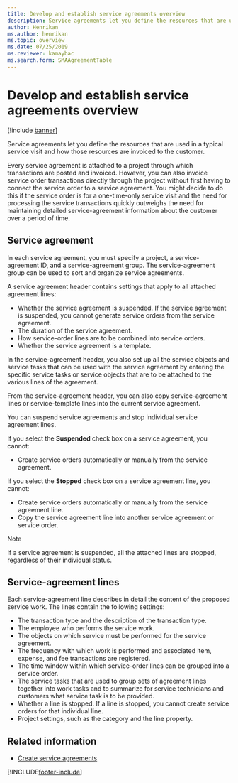 ```yaml
---
title: Develop and establish service agreements overview
description: Service agreements let you define the resources that are used in a typical service visit and how those resources are invoiced to the customer.
author: Henrikan
ms.author: henrikan
ms.topic: overview
ms.date: 07/25/2019
ms.reviewer: kamaybac
ms.search.form: SMAAgreementTable
---
```


# Develop and establish service agreements overview

[!include [banner](../includes/banner.md)]

Service agreements let you define the resources that are used in a typical
service visit and how those resources are invoiced to the customer.

Every service agreement is attached to a project through which transactions are
posted and invoiced. However, you can also invoice service order transactions
directly through the project without first having to connect the service order
to a service agreement. You might decide to do this if the service order is for
a one-time-only service visit and the need for processing the service
transactions quickly outweighs the need for maintaining detailed
service-agreement information about the customer over a period of time.

## Service agreement

In each service agreement, you must specify a project, a service-agreement ID,
and a service-agreement group. The service-agreement group can be used to sort
and organize service agreements.

A service agreement header contains settings that apply to all attached
agreement lines:

- Whether the service agreement is suspended. If the service agreement is suspended, you cannot generate service orders from the service agreement.
- The duration of the service agreement.
- How service-order lines are to be combined into service orders.
- Whether the service agreement is a template.

In the service-agreement header, you also set up all the service objects and
service tasks that can be used with the service agreement by entering the
specific service tasks or service objects that are to be attached to the various
lines of the agreement.

From the service-agreement header, you can also copy service-agreement lines or
service-template lines into the current service agreement.

You can suspend service agreements and stop individual service agreement lines.

If you select the **Suspended** check box on a service agreement, you cannot:

- Create service orders automatically or manually from the service agreement.

If you select the **Stopped** check box on a service agreement line, you cannot:

- Create service orders automatically or manually from the service agreement line.
- Copy the service agreement line into another service agreement or service order.

> [!NOTE]
> If a service agreement is suspended, all the attached lines are stopped, regardless of their individual status.

## Service-agreement lines

Each service-agreement line describes in detail the content of the proposed
service work. The lines contain the following settings:

- The transaction type and the description of the transaction type.
- The employee who performs the service work.
- The objects on which service must be performed for the service agreement.
- The frequency with which work is performed and associated item, expense, and fee transactions are registered.
- The time window within which service-order lines can be grouped into a service order.
- The service tasks that are used to group sets of agreement lines together into work tasks and to summarize for service technicians and customers what service task is to be provided.
- Whether a line is stopped. If a line is stopped, you cannot create service orders for that individual line.
- Project settings, such as the category and the line property.

## Related information

- [Create service agreements](create-service-agreements.md)

[!INCLUDE[footer-include](../../includes/footer-banner.md)]
